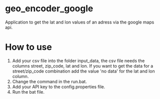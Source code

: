 # geo_encoder_google
Application to get the lat and lon values of an adress via the google maps api.

# How to use
1. Add your csv file into the folder input_data, the csv file needs the columns street, zip_code, lat and lon. If you want to get the data for a street/zip_code combination
 add the value 'no data' for the lat and lon column.<br/>
2. Change the command in the run.bat.<br/>
3. Add your API key to the config.properties file.<br/>
4. Run the bat file.<br/>
